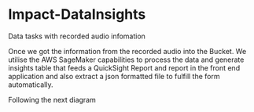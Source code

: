 # Impact-DataInsights
Data tasks with recorded audio infomation

Once we got the information from the recorded audio into the Bucket. 
We utilise the AWS SageMaker capabilities to process the data and generate insights table that feeds a QuickSight Report and report in the front end application and also extract a json formatted file to fulfill the form automatically. 

Following the next diagram
